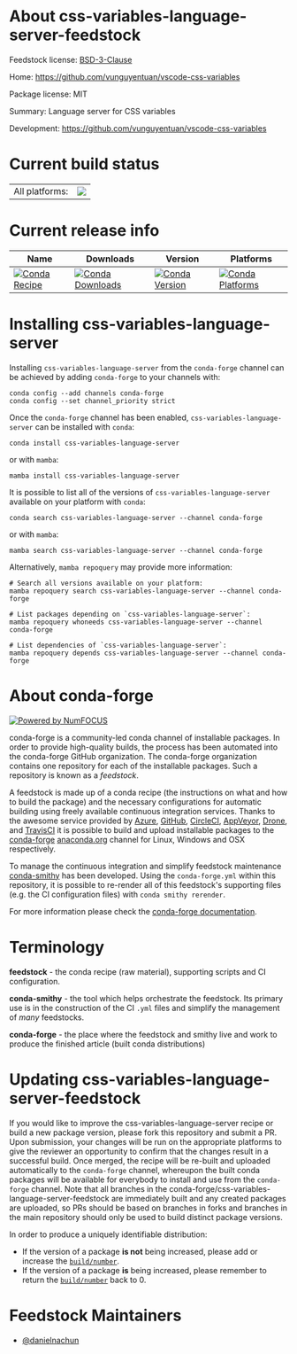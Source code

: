 About css-variables-language-server-feedstock
=============================================

Feedstock license: [BSD-3-Clause](https://github.com/conda-forge/css-variables-language-server-feedstock/blob/main/LICENSE.txt)

Home: https://github.com/vunguyentuan/vscode-css-variables

Package license: MIT

Summary: Language server for CSS variables

Development: https://github.com/vunguyentuan/vscode-css-variables

Current build status
====================


<table><tr><td>All platforms:</td>
    <td>
      <a href="https://dev.azure.com/conda-forge/feedstock-builds/_build/latest?definitionId=24359&branchName=main">
        <img src="https://dev.azure.com/conda-forge/feedstock-builds/_apis/build/status/css-variables-language-server-feedstock?branchName=main">
      </a>
    </td>
  </tr>
</table>

Current release info
====================

| Name | Downloads | Version | Platforms |
| --- | --- | --- | --- |
| [![Conda Recipe](https://img.shields.io/badge/recipe-css--variables--language--server-green.svg)](https://anaconda.org/conda-forge/css-variables-language-server) | [![Conda Downloads](https://img.shields.io/conda/dn/conda-forge/css-variables-language-server.svg)](https://anaconda.org/conda-forge/css-variables-language-server) | [![Conda Version](https://img.shields.io/conda/vn/conda-forge/css-variables-language-server.svg)](https://anaconda.org/conda-forge/css-variables-language-server) | [![Conda Platforms](https://img.shields.io/conda/pn/conda-forge/css-variables-language-server.svg)](https://anaconda.org/conda-forge/css-variables-language-server) |

Installing css-variables-language-server
========================================

Installing `css-variables-language-server` from the `conda-forge` channel can be achieved by adding `conda-forge` to your channels with:

```
conda config --add channels conda-forge
conda config --set channel_priority strict
```

Once the `conda-forge` channel has been enabled, `css-variables-language-server` can be installed with `conda`:

```
conda install css-variables-language-server
```

or with `mamba`:

```
mamba install css-variables-language-server
```

It is possible to list all of the versions of `css-variables-language-server` available on your platform with `conda`:

```
conda search css-variables-language-server --channel conda-forge
```

or with `mamba`:

```
mamba search css-variables-language-server --channel conda-forge
```

Alternatively, `mamba repoquery` may provide more information:

```
# Search all versions available on your platform:
mamba repoquery search css-variables-language-server --channel conda-forge

# List packages depending on `css-variables-language-server`:
mamba repoquery whoneeds css-variables-language-server --channel conda-forge

# List dependencies of `css-variables-language-server`:
mamba repoquery depends css-variables-language-server --channel conda-forge
```


About conda-forge
=================

[![Powered by
NumFOCUS](https://img.shields.io/badge/powered%20by-NumFOCUS-orange.svg?style=flat&colorA=E1523D&colorB=007D8A)](https://numfocus.org)

conda-forge is a community-led conda channel of installable packages.
In order to provide high-quality builds, the process has been automated into the
conda-forge GitHub organization. The conda-forge organization contains one repository
for each of the installable packages. Such a repository is known as a *feedstock*.

A feedstock is made up of a conda recipe (the instructions on what and how to build
the package) and the necessary configurations for automatic building using freely
available continuous integration services. Thanks to the awesome service provided by
[Azure](https://azure.microsoft.com/en-us/services/devops/), [GitHub](https://github.com/),
[CircleCI](https://circleci.com/), [AppVeyor](https://www.appveyor.com/),
[Drone](https://cloud.drone.io/welcome), and [TravisCI](https://travis-ci.com/)
it is possible to build and upload installable packages to the
[conda-forge](https://anaconda.org/conda-forge) [anaconda.org](https://anaconda.org/)
channel for Linux, Windows and OSX respectively.

To manage the continuous integration and simplify feedstock maintenance
[conda-smithy](https://github.com/conda-forge/conda-smithy) has been developed.
Using the ``conda-forge.yml`` within this repository, it is possible to re-render all of
this feedstock's supporting files (e.g. the CI configuration files) with ``conda smithy rerender``.

For more information please check the [conda-forge documentation](https://conda-forge.org/docs/).

Terminology
===========

**feedstock** - the conda recipe (raw material), supporting scripts and CI configuration.

**conda-smithy** - the tool which helps orchestrate the feedstock.
                   Its primary use is in the construction of the CI ``.yml`` files
                   and simplify the management of *many* feedstocks.

**conda-forge** - the place where the feedstock and smithy live and work to
                  produce the finished article (built conda distributions)


Updating css-variables-language-server-feedstock
================================================

If you would like to improve the css-variables-language-server recipe or build a new
package version, please fork this repository and submit a PR. Upon submission,
your changes will be run on the appropriate platforms to give the reviewer an
opportunity to confirm that the changes result in a successful build. Once
merged, the recipe will be re-built and uploaded automatically to the
`conda-forge` channel, whereupon the built conda packages will be available for
everybody to install and use from the `conda-forge` channel.
Note that all branches in the conda-forge/css-variables-language-server-feedstock are
immediately built and any created packages are uploaded, so PRs should be based
on branches in forks and branches in the main repository should only be used to
build distinct package versions.

In order to produce a uniquely identifiable distribution:
 * If the version of a package **is not** being increased, please add or increase
   the [``build/number``](https://docs.conda.io/projects/conda-build/en/latest/resources/define-metadata.html#build-number-and-string).
 * If the version of a package **is** being increased, please remember to return
   the [``build/number``](https://docs.conda.io/projects/conda-build/en/latest/resources/define-metadata.html#build-number-and-string)
   back to 0.

Feedstock Maintainers
=====================

* [@danielnachun](https://github.com/danielnachun/)

